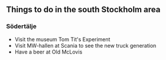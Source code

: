 ## Things to do in the south Stockholm area
### Södertälje
- Visit the museum Tom Tit's Experiment
- Visit MW-hallen at Scania to see the new truck generation
- Have a beer at Old McLovis
